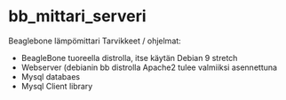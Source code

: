 # bb_mittari_serveri
Beaglebone lämpömittari
Tarvikkeet / ohjelmat:
  - BeagleBone tuoreella distrolla, itse käytän Debian 9 stretch 
  - Webserver (debianin bb distrolla Apache2 tulee valmiiksi asennettuna 
  - Mysql databaes 
  - Mysql Client library
